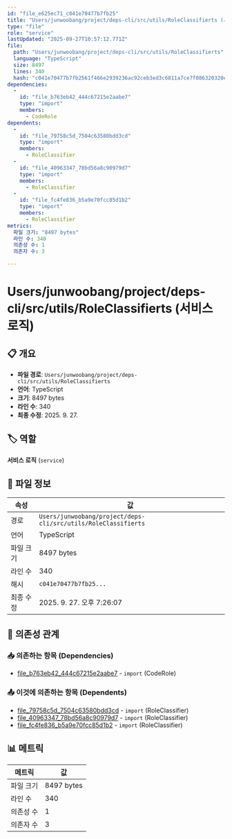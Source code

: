 ```yaml
---
id: "file_e625ec71_c041e70477b7fb25"
title: "Users/junwoobang/project/deps-cli/src/utils/RoleClassifierts (서비스 로직)"
type: "file"
role: "service"
lastUpdated: "2025-09-27T10:57:12.771Z"
file:
  path: "Users/junwoobang/project/deps-cli/src/utils/RoleClassifierts"
  language: "TypeScript"
  size: 8497
  lines: 340
  hash: "c041e70477b7fb2561f466e2939236ac92ceb3ed3c6811a7ce7f086320320ebe"
dependencies:
  -
    id: "file_b763eb42_444c67215e2aabe7"
    type: "import"
    members:
      - CodeRole
dependents:
  -
    id: "file_79758c5d_7504c63580bdd3cd"
    type: "import"
    members:
      - RoleClassifier
  -
    id: "file_40963347_78bd56a8c90979d7"
    type: "import"
    members:
      - RoleClassifier
  -
    id: "file_fc4fe836_b5a9e70fcc85d1b2"
    type: "import"
    members:
      - RoleClassifier
metrics:
  파일 크기: "8497 bytes"
  라인 수: 340
  의존성 수: 1
  의존자 수: 3

---
```


# Users/junwoobang/project/deps-cli/src/utils/RoleClassifierts (서비스 로직)

## 📋 개요

- **파일 경로**: `Users/junwoobang/project/deps-cli/src/utils/RoleClassifierts`
- **언어**: TypeScript
- **크기**: 8497 bytes
- **라인 수**: 340
- **최종 수정**: 2025. 9. 27.

## 🏷️ 역할

**서비스 로직** (`service`)

## 📄 파일 정보

| 속성 | 값 |
|------|----|
| 경로 | `Users/junwoobang/project/deps-cli/src/utils/RoleClassifierts` |
| 언어 | TypeScript |
| 파일 크기 | 8497 bytes |
| 라인 수 | 340 |
| 해시 | `c041e70477b7fb25...` |
| 최종 수정 | 2025. 9. 27. 오후 7:26:07 |

## 🔗 의존성 관계

### 📥 의존하는 항목 (Dependencies)

- [file_b763eb42_444c67215e2aabe7](file_b763eb42_444c67215e2aabe7.md) - `import` (CodeRole)

### 📤 이것에 의존하는 항목 (Dependents)

- [file_79758c5d_7504c63580bdd3cd](file_79758c5d_7504c63580bdd3cd.md) - `import` (RoleClassifier)
- [file_40963347_78bd56a8c90979d7](file_40963347_78bd56a8c90979d7.md) - `import` (RoleClassifier)
- [file_fc4fe836_b5a9e70fcc85d1b2](file_fc4fe836_b5a9e70fcc85d1b2.md) - `import` (RoleClassifier)

## 📊 메트릭

| 메트릭 | 값 |
|--------|----|
| 파일 크기 | 8497 bytes |
| 라인 수 | 340 |
| 의존성 수 | 1 |
| 의존자 수 | 3 |

